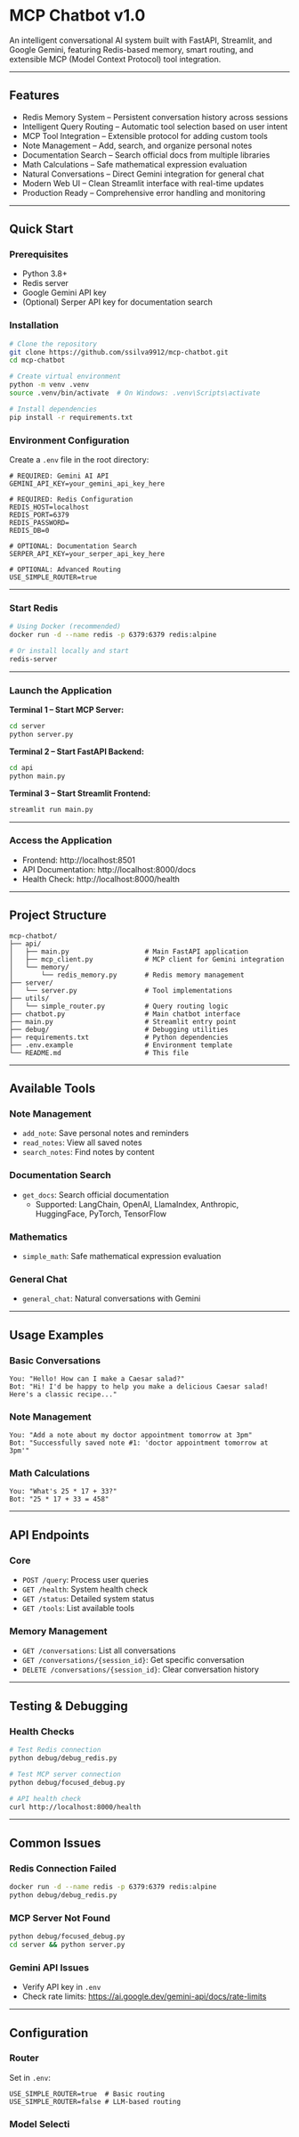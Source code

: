 # MCP Chatbot v1.0

An intelligent conversational AI system built with FastAPI, Streamlit, and Google Gemini, featuring Redis-based memory, smart routing, and extensible MCP (Model Context Protocol) tool integration.

---

## Features

- Redis Memory System – Persistent conversation history across sessions  
- Intelligent Query Routing – Automatic tool selection based on user intent  
- MCP Tool Integration – Extensible protocol for adding custom tools  
- Note Management – Add, search, and organize personal notes  
- Documentation Search – Search official docs from multiple libraries  
- Math Calculations – Safe mathematical expression evaluation  
- Natural Conversations – Direct Gemini integration for general chat  
- Modern Web UI – Clean Streamlit interface with real-time updates  
- Production Ready – Comprehensive error handling and monitoring  

---

## Quick Start

### Prerequisites

- Python 3.8+
- Redis server
- Google Gemini API key
- (Optional) Serper API key for documentation search

### Installation

```bash
# Clone the repository
git clone https://github.com/ssilva9912/mcp-chatbot.git
cd mcp-chatbot

# Create virtual environment
python -m venv .venv
source .venv/bin/activate  # On Windows: .venv\Scripts\activate

# Install dependencies
pip install -r requirements.txt
```

### Environment Configuration

Create a `.env` file in the root directory:

```env
# REQUIRED: Gemini AI API
GEMINI_API_KEY=your_gemini_api_key_here

# REQUIRED: Redis Configuration  
REDIS_HOST=localhost
REDIS_PORT=6379
REDIS_PASSWORD=
REDIS_DB=0

# OPTIONAL: Documentation Search
SERPER_API_KEY=your_serper_api_key_here

# OPTIONAL: Advanced Routing
USE_SIMPLE_ROUTER=true
```

---

### Start Redis

```bash
# Using Docker (recommended)
docker run -d --name redis -p 6379:6379 redis:alpine

# Or install locally and start
redis-server
```

---

### Launch the Application

**Terminal 1 – Start MCP Server:**

```bash
cd server
python server.py
```

**Terminal 2 – Start FastAPI Backend:**

```bash
cd api
python main.py
```

**Terminal 3 – Start Streamlit Frontend:**

```bash
streamlit run main.py
```

---

### Access the Application

- Frontend: http://localhost:8501  
- API Documentation: http://localhost:8000/docs  
- Health Check: http://localhost:8000/health  

---

## Project Structure

```
mcp-chatbot/
├── api/
│   ├── main.py                   # Main FastAPI application
│   ├── mcp_client.py             # MCP client for Gemini integration
│   └── memory/
│       └── redis_memory.py       # Redis memory management
├── server/
│   └── server.py                 # Tool implementations
├── utils/
│   └── simple_router.py          # Query routing logic
├── chatbot.py                    # Main chatbot interface
├── main.py                       # Streamlit entry point
├── debug/                        # Debugging utilities
├── requirements.txt              # Python dependencies
├── .env.example                  # Environment template
└── README.md                     # This file
```

---

## Available Tools

### Note Management

- `add_note`: Save personal notes and reminders  
- `read_notes`: View all saved notes  
- `search_notes`: Find notes by content  

### Documentation Search

- `get_docs`: Search official documentation  
  - Supported: LangChain, OpenAI, LlamaIndex, Anthropic, HuggingFace, PyTorch, TensorFlow

### Mathematics

- `simple_math`: Safe mathematical expression evaluation  

### General Chat

- `general_chat`: Natural conversations with Gemini  

---

## Usage Examples

### Basic Conversations

```
You: "Hello! How can I make a Caesar salad?"
Bot: "Hi! I'd be happy to help you make a delicious Caesar salad! Here's a classic recipe..."
```

### Note Management

```
You: "Add a note about my doctor appointment tomorrow at 3pm"
Bot: "Successfully saved note #1: 'doctor appointment tomorrow at 3pm'"
```

### Math Calculations

```
You: "What's 25 * 17 + 33?"
Bot: "25 * 17 + 33 = 458"
```

---

## API Endpoints

### Core

- `POST /query`: Process user queries  
- `GET /health`: System health check  
- `GET /status`: Detailed system status  
- `GET /tools`: List available tools  

### Memory Management

- `GET /conversations`: List all conversations  
- `GET /conversations/{session_id}`: Get specific conversation  
- `DELETE /conversations/{session_id}`: Clear conversation history  

---

## Testing & Debugging

### Health Checks

```bash
# Test Redis connection
python debug/debug_redis.py

# Test MCP server connection
python debug/focused_debug.py

# API health check
curl http://localhost:8000/health
```

---

## Common Issues

### Redis Connection Failed

```bash
docker run -d --name redis -p 6379:6379 redis:alpine
python debug/debug_redis.py
```

### MCP Server Not Found

```bash
python debug/focused_debug.py
cd server && python server.py
```

### Gemini API Issues

- Verify API key in `.env`  
- Check rate limits: https://ai.google.dev/gemini-api/docs/rate-limits  

---

## Configuration

### Router

Set in `.env`:

```env
USE_SIMPLE_ROUTER=true  # Basic routing
USE_SIMPLE_ROUTER=false # LLM-based routing
```

### Model Selecti

 




